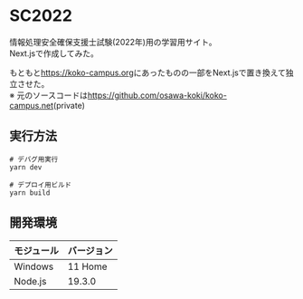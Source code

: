 # SC2022

情報処理安全確保支援士試験(2022年)用の学習用サイト。  
Next.jsで作成してみた。  

もともと<https://koko-campus.org>にあったものの一部をNext.jsで置き換えて独立させた。  
※ 元のソースコードは<https://github.com/osawa-koki/koko-campus.net>(private)  

## 実行方法

```shell
# デバグ用実行
yarn dev

# デプロイ用ビルド
yarn build
```

## 開発環境

| モジュール | バージョン |
| ---- | ---- |
| Windows | 11 Home |
| Node.js | 19.3.0 |
